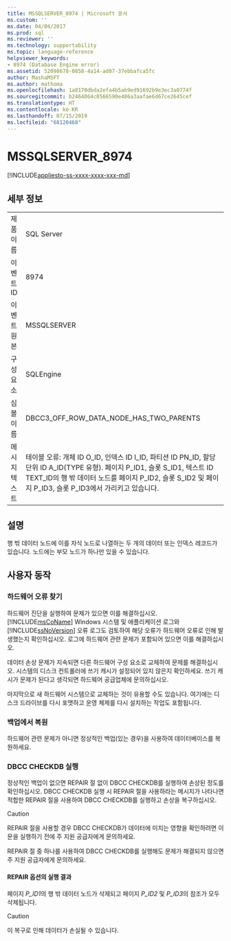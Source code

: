 ```yaml
---
title: MSSQLSERVER_8974 | Microsoft 문서
ms.custom: ''
ms.date: 04/04/2017
ms.prod: sql
ms.reviewer: ''
ms.technology: supportability
ms.topic: language-reference
helpviewer_keywords:
- 8974 (Database Engine error)
ms.assetid: 52098678-0858-4a14-ad07-37ebbafca5fc
author: MashaMSFT
ms.author: mathoma
ms.openlocfilehash: 1a8170dbda2efa4b5ab9ed91692b9e3ec3a0774f
ms.sourcegitcommit: b2464064c0566590e486a3aafae6d67ce2645cef
ms.translationtype: HT
ms.contentlocale: ko-KR
ms.lasthandoff: 07/15/2019
ms.locfileid: "68120468"
---
```

# <a name="mssqlserver8974"></a>MSSQLSERVER_8974
[!INCLUDE[appliesto-ss-xxxx-xxxx-xxx-md](../../includes/appliesto-ss-xxxx-xxxx-xxx-md.md)]
  
## <a name="details"></a>세부 정보  
  
|||  
|-|-|  
|제품 이름|SQL Server|  
|이벤트 ID|8974|  
|이벤트 원본|MSSQLSERVER|  
|구성 요소|SQLEngine|  
|심볼 이름|DBCC3_OFF_ROW_DATA_NODE_HAS_TWO_PARENTS|  
|메시지 텍스트|테이블 오류: 개체 ID O_ID, 인덱스 ID I_ID, 파티션 ID PN_ID, 할당 단위 ID A_ID(TYPE 유형). 페이지 P_ID1, 슬롯 S_ID1, 텍스트 ID TEXT_ID의 행 밖 데이터 노드를 페이지 P_ID2, 슬롯 S_ID2 및 페이지 P_ID3, 슬롯 P_ID3에서 가리키고 있습니다.|  
  
## <a name="explanation"></a>설명  
행 밖 데이터 노드에 이를 자식 노드로 나열하는 두 개의 데이터 또는 인덱스 레코드가 있습니다. 노드에는 부모 노드가 하나만 있을 수 있습니다.  
  
## <a name="user-action"></a>사용자 동작  
  
### <a name="look-for-hardware-failure"></a>하드웨어 오류 찾기  
하드웨어 진단을 실행하여 문제가 있으면 이를 해결하십시오. [!INCLUDE[msCoName](../../includes/msconame-md.md)] Windows 시스템 및 애플리케이션 로그와 [!INCLUDE[ssNoVersion](../../includes/ssnoversion-md.md)] 오류 로그도 검토하여 해당 오류가 하드웨어 오류로 인해 발생했는지 확인하십시오. 로그에 하드웨어 관련 문제가 포함되어 있으면 이를 해결하십시오.  
  
데이터 손상 문제가 지속되면 다른 하드웨어 구성 요소로 교체하여 문제를 해결하십시오. 시스템의 디스크 컨트롤러에 쓰기 캐시가 설정되어 있지 않은지 확인하세요. 쓰기 캐시가 문제가 된다고 생각되면 하드웨어 공급업체에 문의하십시오.  
  
마지막으로 새 하드웨어 시스템으로 교체하는 것이 유용할 수도 있습니다. 여기에는 디스크 드라이브를 다시 포맷하고 운영 체제를 다시 설치하는 작업도 포함됩니다.  
  
### <a name="restore-from-backup"></a>백업에서 복원  
하드웨어 관련 문제가 아니면 정상적인 백업(있는 경우)을 사용하여 데이터베이스를 복원하세요.  
  
### <a name="run-dbcc-checkdb"></a>DBCC CHECKDB 실행  
정상적인 백업이 없으면 REPAIR 절 없이 DBCC CHECKDB를 실행하여 손상된 정도를 확인하십시오. DBCC CHECKDB 실행 시 REPAIR 절을 사용하라는 메시지가 나타나면 적합한 REPAIR 절을 사용하여 DBCC CHECKDB를 실행하고 손상을 복구하십시오.  
  
> [!CAUTION]  
> REPAIR 절을 사용할 경우 DBCC CHECKDB가 데이터에 미치는 영향을 확인하려면 이 문을 실행하기 전에 주 지원 공급자에게 문의하세요.  
  
REPAIR 절 중 하나를 사용하여 DBCC CHECKDB를 실행해도 문제가 해결되지 않으면 주 지원 공급자에게 문의하세요.  
  
#### <a name="results-of-running-repair-options"></a>REPAIR 옵션의 실행 결과  
페이지 *P_ID1*의 행 밖 데이터 노드가 삭제되고 페이지 *P_ID2* 및 *P_ID3*의 참조가 모두 삭제됩니다.  
  
> [!CAUTION]  
> 이 복구로 인해 데이터가 손실될 수 있습니다.  
  

